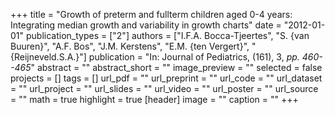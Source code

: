 +++
title = "Growth of preterm and fullterm children aged 0-4 years: Integrating median growth and variability in growth charts"
date = "2012-01-01"
publication_types = ["2"]
authors = ["I.F.A. Bocca-Tjeertes", "S. {van Buuren}", "A.F. Bos", "J.M. Kerstens", "E.M. {ten Vergert}", "{Reijneveld.S.A.}"]
publication = "In: Journal of Pediatrics, (161), 3, _pp. 460--465_"
abstract = ""
abstract_short = ""
image_preview = ""
selected = false
projects = []
tags = []
url_pdf = ""
url_preprint = ""
url_code = ""
url_dataset = ""
url_project = ""
url_slides = ""
url_video = ""
url_poster = ""
url_source = ""
math = true
highlight = true
[header]
image = ""
caption = ""
+++
